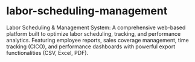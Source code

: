 # labor-scheduling-management
Labor Scheduling &amp; Management System: A comprehensive web-based platform built to optimize labor scheduling, tracking, and performance analytics. Featuring employee reports, sales coverage management, time tracking (CICO), and performance dashboards with powerful export functionalities (CSV, Excel, PDF).
